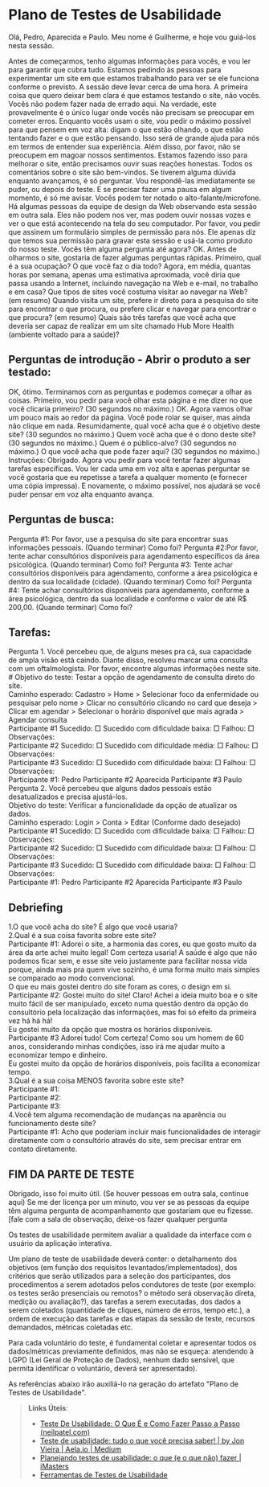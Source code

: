 # Plano de Testes de Usabilidade

Olá, Pedro, Aparecida e Paulo. Meu nome é Guilherme, e hoje vou guiá-los nesta sessão.

Antes de começarmos, tenho algumas informações para vocês, e vou ler para garantir que cubra tudo.
Estamos pedindo às pessoas para experimentar um site em que estamos trabalhando para ver se ele funciona conforme o previsto. A sessão deve levar cerca de uma hora.
A primeira coisa que quero deixar bem clara é que estamos testando o site, não vocês. Vocês não podem fazer nada de errado aqui. Na verdade, este provavelmente é o único lugar onde vocês não precisam se preocupar em cometer erros.
Enquanto vocês usam o site, vou pedir o máximo possível para que pensem em voz alta: digam o que estão olhando, o que estão tentando fazer e o que estão pensando. Isso será de grande ajuda para nós em termos de entender sua experiência.
Além disso, por favor, não se preocupem em magoar nossos sentimentos. Estamos fazendo isso para melhorar o site, então precisamos ouvir suas reações honestas. Todos os comentários sobre o site são bem-vindos.
Se tiverem alguma dúvida enquanto avançamos, é só perguntar. Vou respondê-las imediatamente se puder, ou depois do teste. E se precisar fazer uma pausa em algum momento, é só me avisar.
Vocês podem ter notado o alto-falante/microfone. Há algumas pessoas da equipe de design da Web observando esta sessão em outra sala. Eles não podem nos ver, mas podem ouvir nossas vozes e ver o que está acontecendo na tela do seu computador.
Por favor, vou pedir que assinem um formulário simples de permissão para nós. Ele apenas diz que temos sua permissão para gravar esta sessão e usá-la como produto do nosso teste.
Vocês têm alguma pergunta até agora?
OK. Antes de olharmos o site, gostaria de fazer algumas perguntas rápidas.
Primeiro, qual é a sua ocupação? O que você faz o dia todo?
Agora, em média, quantas horas por semana, apenas uma estimativa aproximada, você diria que passa usando a Internet, incluindo navegação na Web e e-mail, no trabalho e em casa?
Que tipos de sites você costuma visitar ao navegar na Web? (em resumo)
Quando visita um site, prefere ir direto para a pesquisa do site para encontrar o que procura, ou prefere clicar e navegar para encontrar o que procura? (em resumo)
Quais são três tarefas que você acha que deveria ser capaz de realizar em um site chamado Hub More Health (ambiente voltado para a saúde)?

## Perguntas de introdução - Abrir o produto a ser testado:

OK, ótimo. Terminamos com as perguntas e podemos começar a olhar as coisas.
Primeiro, vou pedir para você olhar esta página e me dizer no que você clicaria primeiro? (30 segundos no máximo.)
OK. Agora vamos olhar um pouco mais ao redor da página. Você pode rolar se quiser, mas ainda não clique em nada. Resumidamente, qual você acha que é o objetivo deste site? (30 segundos no máximo.)
Quem você acha que é o dono deste site? (30 segundos no máximo.)
Quem é o público-alvo? (30 segundos no máximo.)
O que você acha que pode fazer aqui? (30 segundos no máximo.)
Instruções: Obrigado. Agora vou pedir para você tentar fazer algumas tarefas específicas. Vou ler cada uma em voz alta e apenas perguntar se você gostaria que eu repetisse a tarefa a qualquer momento (e fornecer uma cópia impressa). E novamente, o máximo possível, nos ajudará se você puder pensar em voz alta enquanto avança.

## Perguntas de busca:

Pergunta #1: Por favor, use a pesquisa do site para encontrar suas informações pessoais. (Quando terminar) Como foi?
Pergunta #2:Por favor, tente achar consultórios disponíveis para agendamento específicos da área psicológica. (Quando terminar) Como foi?
Pergunta #3: Tente achar consultórios disponíveis para agendamento, conforme a área psicológica e dentro da sua localidade (cidade). (Quando terminar) Como foi?
Pergunta #4: Tente achar consultórios disponíveis para agendamento, conforme a área psicológica, dentro da sua localidade e conforme o valor de até R$ 200,00. (Quando terminar) Como foi?

## Tarefas:

Pergunta 1. Você percebeu que, de alguns meses pra cá, sua capacidade de ampla visão está caindo. Diante disso, resolveu marcar uma consulta com um oftalmologista. Por favor, encontre algumas informações neste site. <br> # Objetivo do teste: Testar a opção de agendamento de consulta direto do site. <br>Caminho esperado: Cadastro > Home > Selecionar foco da enfermidade ou pesquisar pelo nome > Clicar no consultório clicando no card que deseja > Clicar em agendar > Selecionar o horário disponível que mais agrada > Agendar consulta <br>
Participante #1 Sucedido: □ Sucedido com dificuldade baixa: □ Falhou: □ Observações: <br>
Participante #2 Sucedido: □ Sucedido com dificuldade média: □ Falhou: □ Observações: <br>
Participante #3 Sucedido: □ Sucedido com dificuldade baixa: □ Falhou: □ Observações: <br>
Participante #1: Pedro Participante #2 Aparecida Participante #3 Paulo <br>
Pergunta 2. Você percebeu que alguns dados pessoais estão desatualizados e precisa ajustá-los. <br> Objetivo do teste: Verificar a funcionalidade da opção de atualizar os dados. <br> Caminho esperado: Login > Conta > Editar (Conforme dado desejado) <br>
Participante #1 Sucedido: □ Sucedido com dificuldade baixa: □ Falhou: □ Observações: <br>
Participante #2 Sucedido: □ Sucedido com dificuldade baixa: □ Falhou: □ Observações: <br>
Participante #3 Sucedido: □ Sucedido com dificuldade baixa: □ Falhou: □ Observações: <br>
Participante #1: Pedro Participante #2 Aparecida Participante #3 Paulo

## Debriefing

1.O que você acha do site? É algo que você usaria? <br>
2.Qual é a sua coisa favorita sobre este site? <br>
Participante #1: Adorei o site, a harmonia das cores, eu que gosto muito da área da arte achei muito legal! Com certeza usaria! A saúde é algo que não podemos ficar sem, e esse site veio justamente para facilitar nossa vida porque, ainda mais pra quem vive sozinho, é uma forma muito mais simples se comparado ao modo convencional. <br>
O que eu mais gostei dentro do site foram as cores, o design em si. <br>
Participante #2: Gostei muito do site! Claro! Achei a ideia muito boa e o site muito fácil de ser manipulado, exceto numa questão dentro da opção do consultório pela localização das informações, mas foi só efeito da primeira vez há há há! <br>
Eu gostei muito da opção que mostra os horários disponíveis. <br>
Participante #3 Adorei tudo! Com certeza! Como sou um homem de 60 anos, considerando minhas condições, isso irá me ajudar muito a economizar tempo e dinheiro.<br>
Eu gostei muito da opção de horários disponíveis, pois facilita a economizar tempo.<br>
3.Qual é a sua coisa MENOS favorita sobre este site? <br>
Participante #1: <br>
Participante #2: <br>
Participante #3: <br>
4.Você tem alguma recomendação de mudanças na aparência ou funcionamento deste site? <br>
Participante #1: Acho que poderiam incluir mais funcionalidades de interagir diretamente com o consultório através do site, sem precisar entrar em contato diretamente.

## FIM DA PARTE DE TESTE

Obrigado, isso foi muito útil.
(Se houver pessoas em outra sala, continue aqui) Se me der licença por um minuto, vou ver se as pessoas da equipe têm alguma pergunta de acompanhamento que gostariam que eu fizesse.
[fale com a sala de observação, deixe-os fazer qualquer pergunta



Os testes de usabilidade permitem avaliar a qualidade da interface com o usuário da aplicação interativa.

Um plano de teste de usabilidade deverá conter: o detalhamento dos objetivos (em função dos requisitos levantados/implementados), dos critérios que serão utilizados para a seleção dos participantes, dos procedimentos a serem adotados pelos condutores de teste (por exemplo: os testes serão presenciais ou remotos? o método será observação direta, medição ou avaliação?), das tarefas a serem executadas, dos dados a serem coletados (quantidade de cliques, número de erros, tempo etc.), a ordem de execução das tarefas e das etapas da sessão de teste, recursos demandados, métricas coletadas etc.

Para cada voluntário do teste, é fundamental coletar e apresentar todos os dados/métricas previamente definidos, mas não se esqueça: atendendo à LGPD (Lei Geral de Proteção de Dados), nenhum dado sensível, que permita identificar o voluntário, deverá ser apresentado).

As referências abaixo irão auxiliá-lo na geração do artefato "Plano de Testes de Usabilidade".

> **Links Úteis**:
> - [Teste De Usabilidade: O Que É e Como Fazer Passo a Passo (neilpatel.com)](https://neilpatel.com/br/blog/teste-de-usabilidade/)
> - [Teste de usabilidade: tudo o que você precisa saber! | by Jon Vieira | Aela.io | Medium](https://medium.com/aela/teste-de-usabilidade-o-que-voc%C3%AA-precisa-saber-39a36343d9a6/)
> - [Planejando testes de usabilidade: o que (e o que não) fazer | iMasters](https://imasters.com.br/design-ux/planejando-testes-de-usabilidade-o-que-e-o-que-nao-fazer/)
> - [Ferramentas de Testes de Usabilidade](https://www.usability.gov/how-to-and-tools/resources/templates.html)
